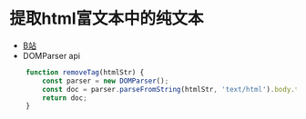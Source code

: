 # 提取html富文本中的纯文本
- [B站](https://www.bilibili.com/video/BV1dBduYPEPC)
- DOMParser api
```javascript
	function removeTag(htmlStr) {
		const parser = new DOMParser();
		const doc = parser.parseFromString(htmlStr, 'text/html').body.textContent;
		return doc;
	}
```
